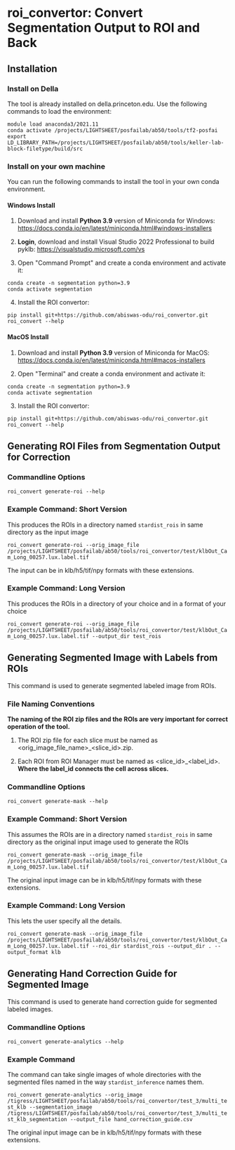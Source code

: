 # roi_convertor: Convert Segmentation Output to ROI and Back

## Installation 

### Install on Della

The tool is already installed on della.princeton.edu. Use the following commands to load the environment:  

```
module load anaconda3/2021.11
conda activate /projects/LIGHTSHEET/posfailab/ab50/tools/tf2-posfai
export LD_LIBRARY_PATH=/projects/LIGHTSHEET/posfailab/ab50/tools/keller-lab-block-filetype/build/src
```

### Install on your own machine

You can run the following commands to install the tool in your own conda environment.

#### Windows Install

1. Download and install **Python 3.9** version of Miniconda for Windows: https://docs.conda.io/en/latest/miniconda.html#windows-installers

2. **Login**, download and install Visual Studio 2022 Professional to build pyklb: https://visualstudio.microsoft.com/vs 

3. Open "Command Prompt" and create a conda environment and activate it:
```
conda create -n segmentation python=3.9
conda activate segmentation
```

4. Install the ROI convertor:
```
pip install git+https://github.com/abiswas-odu/roi_convertor.git
roi_convert --help
```

#### MacOS Install

1. Download and install **Python 3.9** version of Miniconda for MacOS: https://docs.conda.io/en/latest/miniconda.html#macos-installers

2. Open "Terminal" and create a conda environment and activate it:
```
conda create -n segmentation python=3.9
conda activate segmentation
```

3. Install the ROI convertor:
```
pip install git+https://github.com/abiswas-odu/roi_convertor.git
roi_convert --help
```

## Generating ROI Files from Segmentation Output for Correction 

### Commandline Options

```roi_convert generate-roi --help```

### Example Command: Short Version 

This produces the ROIs in a directory named ```stardist_rois``` in same directory as the input image

```roi_convert generate-roi --orig_image_file /projects/LIGHTSHEET/posfailab/ab50/tools/roi_convertor/test/klbOut_Cam_Long_00257.lux.label.tif```

The input can be in klb/h5/tif/npy formats with these extensions. 

### Example Command: Long Version 

This produces the ROIs in a directory of your choice and in a format of your choice

```roi_convert generate-roi --orig_image_file /projects/LIGHTSHEET/posfailab/ab50/tools/roi_convertor/test/klbOut_Cam_Long_00257.lux.label.tif --output_dir test_rois```

## Generating Segmented Image with Labels from ROIs

This command is used to generate segmented labeled image from ROIs. 

### File Naming Conventions 

**The naming of the ROI zip files and the ROIs are very important for correct operation of the tool.** 

1. The ROI zip file for each slice must be named as <orig_image_file_name>_<slice_id>.zip.

2. Each ROI from ROI Manager must be named as <slice_id>_<label_id>. **Where the label_id connects the cell across slices.**   

### Commandline Options

```roi_convert generate-mask --help```

### Example Command: Short Version 

This assumes the ROIs are in a directory named ```stardist_rois``` in same directory as the original input image used to generate the ROIs

```roi_convert generate-mask --orig_image_file /projects/LIGHTSHEET/posfailab/ab50/tools/roi_convertor/test/klbOut_Cam_Long_00257.lux.label.tif```

The original input image can be in klb/h5/tif/npy formats with these extensions.

### Example Command: Long Version

This lets the user specify all the details. 

```roi_convert generate-mask --orig_image_file /projects/LIGHTSHEET/posfailab/ab50/tools/roi_convertor/test/klbOut_Cam_Long_00257.lux.label.tif --roi_dir stardist_rois --output_dir . --output_format klb ```

## Generating Hand Correction Guide for Segmented Image

This command is used to generate hand correction guide for segmented labeled images.

### Commandline Options

```roi_convert generate-analytics --help```

### Example Command

The command can take single images of whole directories with the segmented files named in the way ```stardist_inference``` names them. 

```roi_convert generate-analytics --orig_image /tigress/LIGHTSHEET/posfailab/ab50/tools/roi_convertor/test_3/multi_test_klb --segmentation_image /tigress/LIGHTSHEET/posfailab/ab50/tools/roi_convertor/test_3/multi_test_klb_segmentation --output_file hand_correction_guide.csv```

The original input image can be in klb/h5/tif/npy formats with these extensions.
